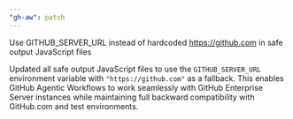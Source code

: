 ```yaml
---
"gh-aw": patch
---
```


Use GITHUB_SERVER_URL instead of hardcoded https://github.com in safe output JavaScript files

Updated all safe output JavaScript files to use the `GITHUB_SERVER_URL` environment variable with `"https://github.com"` as a fallback. This enables GitHub Agentic Workflows to work seamlessly with GitHub Enterprise Server instances while maintaining full backward compatibility with GitHub.com and test environments.

